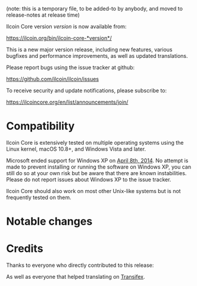(note: this is a temporary file, to be added-to by anybody, and moved to
release-notes at release time)

Ilcoin Core version *version* is now available from:

  <https://ilcoin.org/bin/ilcoin-core-*version*/>

This is a new major version release, including new features, various bugfixes
and performance improvements, as well as updated translations.

Please report bugs using the issue tracker at github:

  <https://github.com/ilcoin/ilcoin/issues>

To receive security and update notifications, please subscribe to:

  <https://ilcoincore.org/en/list/announcements/join/>

Compatibility
==============

Ilcoin Core is extensively tested on multiple operating systems using
the Linux kernel, macOS 10.8+, and Windows Vista and later.

Microsoft ended support for Windows XP on [April 8th, 2014](https://www.microsoft.com/en-us/WindowsForBusiness/end-of-xp-support).
No attempt is made to prevent installing or running the software on Windows XP, you
can still do so at your own risk but be aware that there are known instabilities.
Please do not report issues about Windows XP to the issue tracker.

Ilcoin Core should also work on most other Unix-like systems but is not
frequently tested on them.

Notable changes
===============

Credits
=======

Thanks to everyone who directly contributed to this release:


As well as everyone that helped translating on [Transifex](https://www.transifex.com/projects/p/ilcoin/).
